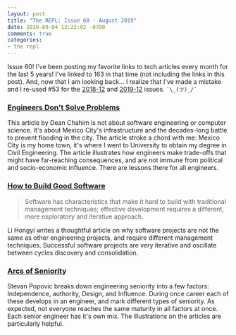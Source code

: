 ```yaml
---
layout: post
title: "The REPL: Issue 60 - August 2019"
date: 2019-09-04 13:22:02 -0700
comments: true
categories:
- the repl
---
```


Issue 60! I've been posting my favorite links to tech articles every month for the last 5 years! I've linked to 163 in that time (not including the links in this post). And, now that I am looking back... I realize that I've made a mistake and I re-used #53 for the [2018-12](/blog/2019/01/08/the-repl-issue-53-december-2018/) and [2019-12](/blog/2019/02/04/the-repl-issue-53-january-2019/) issues. `¯\_(ツ)_/¯`

### [Engineers Don't Solve Problems][1]

This article by Dean Chahim is not about software engineering or computer science. It's about Mexico City's infrastructure and the decades-long battle to prevent flooding in the city. The article stroke a chord with me: Mexico City is my home town, it's where I went to University to obtain my degree in Civil Engineering. The article illustrates how engineers make trade-offs that might have far-reaching consequences, and are not immune from political and socio-economic influence. There are lessons there for all engineers.

### [How to Build Good Software][2]

> Software has characteristics that make it hard to build with traditional management techniques; effective development requires a different, more exploratory and iterative approach.

Li Hongyi writes a thoughtful article on why software projects are not the same as other engineering projects, and require different management techniques. Successful software projects are very iterative and oscillate between cycles discovery and consolidation.


### [Arcs of Seniority][3]

Stevan Popovic breaks down engineering seniority into a few factors: Independence, authority, Design, and Influence. During once career each of these develops in an engineer, and mark different types of seniority. As expected, not everyone reaches the same maturity in all factors at once. Each senior engineer has it's own mix. The illustrations on the articles are particularly helpful.


[1]: https://logicmag.io/failure/engineers-dont-solve-problems/
[2]: https://www.csc.gov.sg/articles/how-to-build-good-software
[3]: https://www.stevanpopovic.com/arcs-of-seniority/
